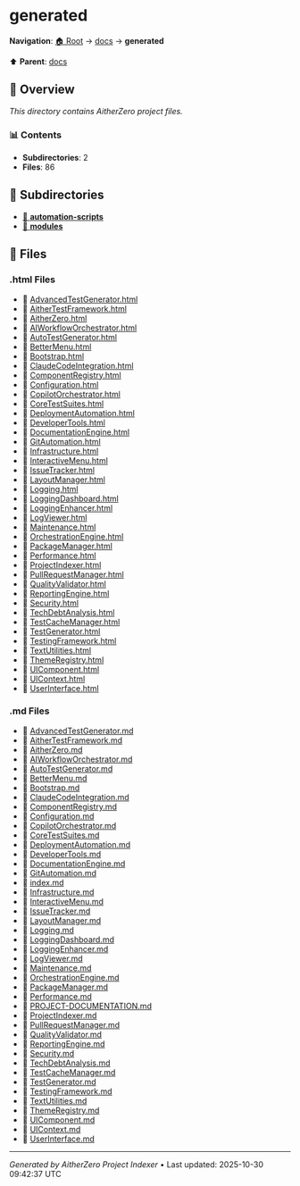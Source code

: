 # generated

**Navigation**: [🏠 Root](../../index.md) → [docs](../index.md) → **generated**

⬆️ **Parent**: [docs](../index.md)

## 📖 Overview

*This directory contains AitherZero project files.*

### 📊 Contents

- **Subdirectories**: 2
- **Files**: 86

## 📁 Subdirectories

- [📂 **automation-scripts**](./automation-scripts/index.md)
- [📂 **modules**](./modules/index.md)

## 📄 Files

### .html Files

- 📄 [AdvancedTestGenerator.html](./AdvancedTestGenerator.html)
- 📄 [AitherTestFramework.html](./AitherTestFramework.html)
- 📄 [AitherZero.html](./AitherZero.html)
- 📄 [AIWorkflowOrchestrator.html](./AIWorkflowOrchestrator.html)
- 📄 [AutoTestGenerator.html](./AutoTestGenerator.html)
- 📄 [BetterMenu.html](./BetterMenu.html)
- 📄 [Bootstrap.html](./Bootstrap.html)
- 📄 [ClaudeCodeIntegration.html](./ClaudeCodeIntegration.html)
- 📄 [ComponentRegistry.html](./ComponentRegistry.html)
- 📄 [Configuration.html](./Configuration.html)
- 📄 [CopilotOrchestrator.html](./CopilotOrchestrator.html)
- 📄 [CoreTestSuites.html](./CoreTestSuites.html)
- 📄 [DeploymentAutomation.html](./DeploymentAutomation.html)
- 📄 [DeveloperTools.html](./DeveloperTools.html)
- 📄 [DocumentationEngine.html](./DocumentationEngine.html)
- 📄 [GitAutomation.html](./GitAutomation.html)
- 📄 [Infrastructure.html](./Infrastructure.html)
- 📄 [InteractiveMenu.html](./InteractiveMenu.html)
- 📄 [IssueTracker.html](./IssueTracker.html)
- 📄 [LayoutManager.html](./LayoutManager.html)
- 📄 [Logging.html](./Logging.html)
- 📄 [LoggingDashboard.html](./LoggingDashboard.html)
- 📄 [LoggingEnhancer.html](./LoggingEnhancer.html)
- 📄 [LogViewer.html](./LogViewer.html)
- 📄 [Maintenance.html](./Maintenance.html)
- 📄 [OrchestrationEngine.html](./OrchestrationEngine.html)
- 📄 [PackageManager.html](./PackageManager.html)
- 📄 [Performance.html](./Performance.html)
- 📄 [ProjectIndexer.html](./ProjectIndexer.html)
- 📄 [PullRequestManager.html](./PullRequestManager.html)
- 📄 [QualityValidator.html](./QualityValidator.html)
- 📄 [ReportingEngine.html](./ReportingEngine.html)
- 📄 [Security.html](./Security.html)
- 📄 [TechDebtAnalysis.html](./TechDebtAnalysis.html)
- 📄 [TestCacheManager.html](./TestCacheManager.html)
- 📄 [TestGenerator.html](./TestGenerator.html)
- 📄 [TestingFramework.html](./TestingFramework.html)
- 📄 [TextUtilities.html](./TextUtilities.html)
- 📄 [ThemeRegistry.html](./ThemeRegistry.html)
- 📄 [UIComponent.html](./UIComponent.html)
- 📄 [UIContext.html](./UIContext.html)
- 📄 [UserInterface.html](./UserInterface.html)

### .md Files

- 📝 [AdvancedTestGenerator.md](./AdvancedTestGenerator.md)
- 📝 [AitherTestFramework.md](./AitherTestFramework.md)
- 📝 [AitherZero.md](./AitherZero.md)
- 📝 [AIWorkflowOrchestrator.md](./AIWorkflowOrchestrator.md)
- 📝 [AutoTestGenerator.md](./AutoTestGenerator.md)
- 📝 [BetterMenu.md](./BetterMenu.md)
- 📝 [Bootstrap.md](./Bootstrap.md)
- 📝 [ClaudeCodeIntegration.md](./ClaudeCodeIntegration.md)
- 📝 [ComponentRegistry.md](./ComponentRegistry.md)
- 📝 [Configuration.md](./Configuration.md)
- 📝 [CopilotOrchestrator.md](./CopilotOrchestrator.md)
- 📝 [CoreTestSuites.md](./CoreTestSuites.md)
- 📝 [DeploymentAutomation.md](./DeploymentAutomation.md)
- 📝 [DeveloperTools.md](./DeveloperTools.md)
- 📝 [DocumentationEngine.md](./DocumentationEngine.md)
- 📝 [GitAutomation.md](./GitAutomation.md)
- 📝 [index.md](./index.md)
- 📝 [Infrastructure.md](./Infrastructure.md)
- 📝 [InteractiveMenu.md](./InteractiveMenu.md)
- 📝 [IssueTracker.md](./IssueTracker.md)
- 📝 [LayoutManager.md](./LayoutManager.md)
- 📝 [Logging.md](./Logging.md)
- 📝 [LoggingDashboard.md](./LoggingDashboard.md)
- 📝 [LoggingEnhancer.md](./LoggingEnhancer.md)
- 📝 [LogViewer.md](./LogViewer.md)
- 📝 [Maintenance.md](./Maintenance.md)
- 📝 [OrchestrationEngine.md](./OrchestrationEngine.md)
- 📝 [PackageManager.md](./PackageManager.md)
- 📝 [Performance.md](./Performance.md)
- 📝 [PROJECT-DOCUMENTATION.md](./PROJECT-DOCUMENTATION.md)
- 📝 [ProjectIndexer.md](./ProjectIndexer.md)
- 📝 [PullRequestManager.md](./PullRequestManager.md)
- 📝 [QualityValidator.md](./QualityValidator.md)
- 📝 [ReportingEngine.md](./ReportingEngine.md)
- 📝 [Security.md](./Security.md)
- 📝 [TechDebtAnalysis.md](./TechDebtAnalysis.md)
- 📝 [TestCacheManager.md](./TestCacheManager.md)
- 📝 [TestGenerator.md](./TestGenerator.md)
- 📝 [TestingFramework.md](./TestingFramework.md)
- 📝 [TextUtilities.md](./TextUtilities.md)
- 📝 [ThemeRegistry.md](./ThemeRegistry.md)
- 📝 [UIComponent.md](./UIComponent.md)
- 📝 [UIContext.md](./UIContext.md)
- 📝 [UserInterface.md](./UserInterface.md)

---

*Generated by AitherZero Project Indexer* • Last updated: 2025-10-30 09:42:37 UTC

